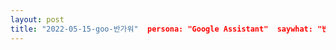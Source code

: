 ```yaml
---  
layout: post  
title: "2022-05-15-goo-반가워"  persona: "Google Assistant"  saywhat: "반가워"  category: "인사"  response: "저도 반가워요, 무엇을 도와드릴까요?"  response-variation: "앞으로 잘 부탁드립니다."  modified: 2022-05-15T07:34:23.000Z  
---
```

